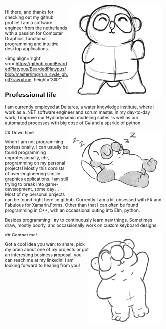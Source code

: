 <img align='right' src='https://raw.githubusercontent.com/BeardedPlatypus/BeardedPlatypus/master/img/dance_gh.gif' width='300"'>

Hi there, and thanks for checking out my github profile! I am a software
engineer from the netherlands with a passion for Computer Graphics, functional
programming and intuitive desktop applications.

<img align='right' src='https://github.com/BeardedPlatypus/BeardedPlatypus/blob/master/img/run_cycle_gh.gif?raw=true' height='300"'
## Professional life

I am currently employed at Deltares, a water knowledge institute, where I work
as a .NET software engineer and scrum master. In my day-to-day work, I 
improve our Hydrodynamic modeling suites as well as our automated processes
with big dose of C# and a sparkle of python.

<img align='right' src='https://github.com/BeardedPlatypus/BeardedPlatypus/blob/master/img/sleeping_gh.gif?raw=true' width='300"'>
## Down time

When I am not programming professionally, I can usually be found programming 
unprofessionally, ehr, programming on my personal projects! Mostly this 
consists of over-engineering simple graphics applications. I am still trying to
break into game-development, some day ...
Most of my personal projects can be found right here on github. Currently I am
a bit obsessed with F# and Fabulous for Xamarin.Forms. Other than that I can 
often be found programming in C++, with an occassional outing into Elm, python.

Besides programming I try to continuously learn new things. Sometimes draw, mostly
poorly, and occassionally work on custom keyboard designs. 

<img align='right' src='https://github.com/BeardedPlatypus/BeardedPlatypus/blob/master/img/waving_gh.gif?raw=true' height='300"'>
## Contact me!

Got a cool idea you want to share, pick my brain about one of my projects or 
got an interesting business proposal, you can reach me at my linkedin! I am 
looking forward to hearing from you!